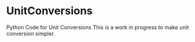 # UnitConversions
Python Code for Unit Conversions
This is a work in progress to make unit conversion simpler.
